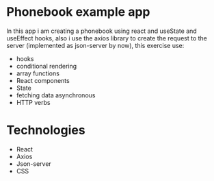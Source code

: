 # Phonebook example app 
 In this app i am creating a phonebook using react and useState and useEffect hooks, also i use the axios library to create the request to the server (implemented as json-server by now), this exercise use:
 - hooks
 - conditional rendering
 - array functions
 - React components
 - State
 - fetching data asynchronous
 - HTTP verbs

 # Technologies
 - React
 - Axios
 - Json-server
 - CSS
